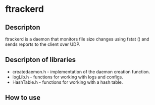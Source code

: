 # ftrackerd

## Descripton
ftrackerd is a daemon that monitors file size changes using fstat () and sends reports to the client over UDP.

## Descripton of libraries
- createdaemon.h - implementation of the daemon creation function.
- logLib.h - functions for working with logs and configs.
- HashTable.h - functions for working with a hash table.

## How to use
